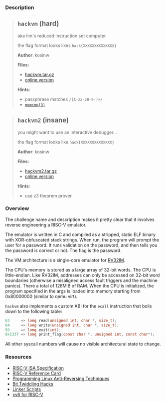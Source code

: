 ### Description

> `hackvm` (hard)
> ---
> aka tim's reduced instruction set computer
>
> the flag format looks likes `hack{XXXXXXXXXXXXXX}`
>
> **Author**: kosinw
> 
> **Files:**
> * [hackvm.tar.gz](./handout/hackvm.tar.gz)
> * [online version]()
> 
> **Hints**:
> * passphrase matches `/[A-za-z0-9-]+/`
> * [`memcmp(3)`](https://man.freebsd.org/cgi/man.cgi?query=memcmp&sektion=3&apropos=0&manpath=NetBSD+7.0)

> `hackvm2` (insane)
> ---
> you might want to use an interactive debugger...
>
> the flag format looks like `hack{XXXXXXXXXXXXXX}`
> 
> **Author**: kosinw
> 
> **Files:**
> * [hackvm2.tar.gz](./handout/hackvm2.tar.gz)
> * [online version]()
> 
> **Hints**:
> * use z3 theorem prover

### Overview

The challenge name and description makes it pretty clear that it involves reverse engineering a RISC-V emulator.

The emulator is written in C and compiled as a stripped, static ELF binary with XOR-obfuscated stack strings. When run, the program will prompt the user for a password. It runs validation on the password, and then tells you the password is correct or not. The flag is the password.

The VM architecture is a single-core emulator for [RV32IM](https://en.wikipedia.org/wiki/RISC-V).

The CPU's memory is stored as a large array of 32-bit words. The CPU is little-endian. Like RV32IM, addresses can only be accessed on 32-bit word boundaries (otherwise a misaligned access fault triggers and the machine panics). There a total of 128MiB of RAM. When the CPU is initialized, the program specified in the args is loaded into memory starting from 0x80000000 (similar to qemu virt).

`hackvm` also implements a custom ABI for the `ecall` instruction that boils down to the following table:

```c
63	   => long read(unsigned int, char *, size_t);
64 	   => long write(unsigned int, char *, size_t);
93 	   => long exit(int);
0x1337 => long print_flag(const char *, unsigned int, const char*);
```

All other syscall numbers will cause no visible architectural state to change.

### Resources
- [RISC-V ISA Specification](https://github.com/riscv/riscv-isa-manual/releases/download/Ratified-IMAFDQC/riscv-spec-20191213.pdf)
- [RISC-V Reference Card](https://6191.mit.edu/_static/spring23/resources/references/6191_isa_reference.pdf)
- [Programming Linux Anti-Reversing Techniques](https://www.kneda.net/documentos/Programming%20Linux%20Anti-Reversing%20Techniques.pdf)
- [Bit Twiddling Hacks](http://graphics.stanford.edu/~seander/bithacks.html)
- [Linker Scripts](https://blog.thea.codes/the-most-thoroughly-commented-linker-script/)
- [xv6 for RISC-V](https://github.com/mit-pdos/xv6-riscv)